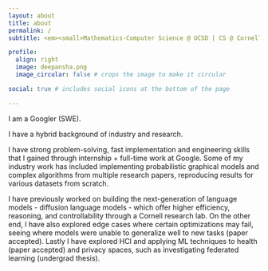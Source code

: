 ```yaml
---
layout: about
title: about
permalink: /
subtitle: <em><small>Mathematics-Computer Science @ UCSD | CS @ Cornell | SWE @ Google</small></em>

profile:
  align: right
  image: deepansha.png
  image_circular: false # crops the image to make it circular

social: true # includes social icons at the bottom of the page

---
```


I am a Googler (SWE).

I have a hybrid background of industry and research.

I have strong problem-solving, fast implementation and engineering skills that I gained through internship + full-time work at Google. Some of my industry work has included implementing probabilistic graphical models and complex algorithms from multiple research papers, reproducing results for various datasets from scratch.

I have previously worked on building the next-generation of language models - diffusion language models - which offer higher efficiency, reasoning, and controllability through a Cornell research lab. On the other end, I have also explored edge cases where certain optimizations may fail, seeing where models were unable to generalize well to new tasks (paper accepted). Lastly I have explored HCI and applying ML techniques to health (paper accepted) and privacy spaces, such as investigating federated learning (undergrad thesis).
